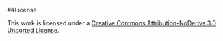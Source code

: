 ##License

This work is licensed under a [Creative Commons Attribution-NoDerivs 3.0 Unported License](http://creativecommons.org/licenses/by-nd/3.0/).
